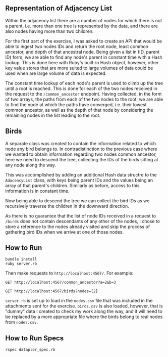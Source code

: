 ## Representation of Adjacency List
Within the adjacency list there are a number of nodes for which there is not a parent, i.e. more than one tree is represented by the data, and there are also nodes having more than two children.

For the first part of the exercise, I was asked to create an API that would be able to ingest two nodes IDs and return the root node, least common ancestor, and depth of that ancestral node. Being given a list in (ID, parent ID) form, we are able to find any node's parent in constant time with a Hash lookup. This is done here with Ruby's built-in Hash object, however, other key value stores that are more suited to large volumes of data could be used when are large volume of data is expected.

The constant time lookup of each node's parent is used to climb up the tree until a root is reached. This is done for each of the two nodes received in the request to the `/common_ancestor` endpoint. Having collected, in the form of two arrays, the paths from each of the two nodes to the root, we are able to find the node at which the paths have converged, i.e. their lowest common ancestor, as well as the depth of that node by considering the remaining nodes in the list leading to the root.

## Birds
A separate class was created to contain the information related to which node any bird belongs to. In contradistinction to the previous case where we wanted to obtain information regarding two nodes common ancestor, here we need to descend the tree, collecting the IDs of the birds sitting at any node along the way.

This was accomplished by adding an additional Hash data structre to the `AdacencyList` class, with keys being parent IDs and the values being an array of that parent's children. Similarly as before, access to this information is in constant time.

Now being able to descend the tree we can collect the bird IDs as we recursively traverse the children in the downward direction.

As there is no guarantee that the list of node IDs received in a request to `/birds` does not contain descendants of any other of the nodes, I chose to store a reference to the nodes already visited and skip the process of gathering bird IDs when we arrive at one of those nodes.

## How to Run
```
bundle install
ruby server.rb
```
Then make requests to `http://localhost:4567/`. For example:
```
GET http://localhost:4567/common_ancestor?a=2&b=3

GET http://localhost:4567/birds?nodes=[2]
```
`server.rb` is set up to load in the `nodes.csv` file that was included in the attachments sent for the exercise. `birds.csv` is also loaded, however, that is "dummy" data I created to check my work along the way, and it will need to be replaced by a more appropriate file where the birds belong to real nodes from `nodes.csv`.
## How to Run Specs
`rspec dataplor_spec.rb`
